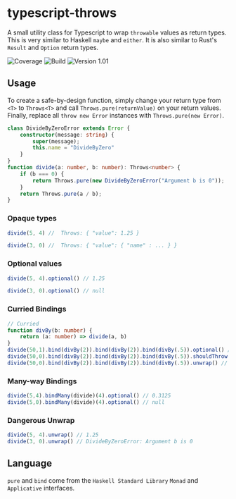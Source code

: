 # typescript-throws
A small utility class for Typescript to wrap `throwable` values as return types. This is very similar to Haskell `maybe` and `either`. It is also similar to Rust's `Result` and `Option` return types.

![Coverage](https://img.shields.io/badge/coverage-100%25-green)
![Build](https://img.shields.io/badge/build-passing-green)
![Version 1.01](https://img.shields.io/badge/version-1.01-blue)

## Usage
To create a safe-by-design function, simply change your return type from `<T>` to `Throws<T>` and call `Throws.pure(returnValue)` on your return values. Finally, replace all `throw new Error` instances with `Throws.pure(new Error)`.
```typescript
class DivideByZeroError extends Error {
    constructor(message: string) {
        super(message);
        this.name = "DivideByZero"
    }
}
function divide(a: number, b: number): Throws<number> {
    if (b === 0) {
        return Throws.pure(new DivideByZeroError("Argument b is 0"));
    }
    return Throws.pure(a / b);
}
```

### Opaque types
```typescript
divide(5, 4) //  Throws: { "value": 1.25 }
```
```typescript
divide(3, 0) //  Throws: { "value": { "name" : ... } }
```

### Optional values
```typescript
divide(5, 4).optional() // 1.25
```
```typescript
divide(3, 0).optional() // null
```

### Curried Bindings
```typescript
// Curried
function divBy(b: number) {
    return (a: number) => divide(a, b)
}
divide(50,1).bind(divBy(2)).bind(divBy(2)).bind(divBy(.5)).optional() // 25
divide(50,0).bind(divBy(2)).bind(divBy(2)).bind(divBy(.5)).shouldThrow() // true
divide(50,0).bind(divBy(2)).bind(divBy(2)).bind(divBy(.5)).unwrap() // DivideByZeroError: Argument b is 0
```

### Many-way Bindings
```typescript
divide(5,4).bindMany(divide)(4).optional() // 0.3125
divide(5,0).bindMany(divide)(4).optional() // null
```

### Dangerous Unwrap
```typescript
divide(5, 4).unwrap() // 1.25
divide(3, 0).unwrap() // DivideByZeroError: Argument b is 0
```
## Language
`pure` and `bind` come from the `Haskell Standard Library` `Monad` and `Applicative` interfaces.
